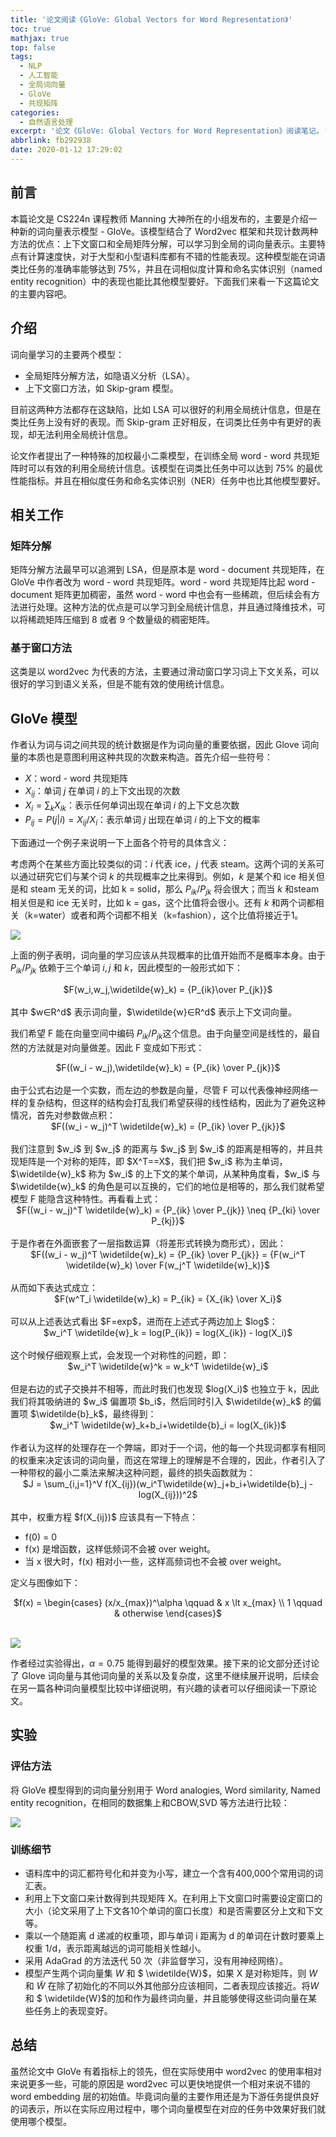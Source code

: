 ```yaml
---
title: '论文阅读《GloVe: Global Vectors for Word Representation》'
toc: true
mathjax: true
top: false
tags:
  - NLP
  - 人工智能
  - 全局词向量
  - GloVe
  - 共现矩阵
categories:
  - 自然语言处理
excerpt: '论文《GloVe: Global Vectors for Word Representation》阅读笔记。'
abbrlink: fb292938
date: 2020-01-12 17:29:02
---
```


## 前言

本篇论文是 CS224n 课程教师 Manning 大神所在的小组发布的，主要是介绍一种新的词向量表示模型 - GloVe。该模型结合了 Word2vec 框架和共现计数两种方法的优点：上下文窗口和全局矩阵分解，可以学习到全局的词向量表示。主要特点有计算速度快，对于大型和小型语料库都有不错的性能表现。这种模型能在词语类比任务的准确率能够达到 75%，并且在词相似度计算和命名实体识别（named entity recognition）中的表现也能比其他模型要好。下面我们来看一下这篇论文的主要内容吧。



## 介绍

词向量学习的主要两个模型：

* 全局矩阵分解方法，如隐语义分析（LSA）。
* 上下文窗口方法，如 Skip-gram 模型。

目前这两种方法都存在这缺陷，比如 LSA 可以很好的利用全局统计信息，但是在类比任务上没有好的表现。而 Skip-gram 正好相反，在词类比任务中有更好的表现，却无法利用全局统计信息。

论文作者提出了一种特殊的加权最小二乘模型，在训练全局 word - word 共现矩阵时可以有效的利用全局统计信息。该模型在词类比任务中可以达到 75% 的最优性能指标。并且在相似度任务和命名实体识别（NER）任务中也比其他模型要好。



## 相关工作

### 矩阵分解

矩阵分解方法最早可以追溯到 LSA，但是原本是 word - document 共现矩阵，在 GloVe 中作者改为 word - word 共现矩阵。word - word 共现矩阵比起 word - document 矩阵更加稠密，虽然 word - word 中也会有一些稀疏，但后续会有方法进行处理。这种方法的优点是可以学习到全局统计信息，并且通过降维技术，可以将稀疏矩阵压缩到 8 或者 9 个数量级的稠密矩阵。

### 基于窗口方法

这类是以 word2vec 为代表的方法，主要通过滑动窗口学习词上下文关系，可以很好的学习到语义关系，但是不能有效的使用统计信息。



## GloVe 模型

作者认为词与词之间共现的统计数据是作为词向量的重要依据，因此 Glove 词向量的本质也是意图利用这种共现的次数来构造。首先介绍一些符号：

* $X$：word - word 共现矩阵
* $X_{ij}$：单词 $j$ 在单词 $i$ 的上下文出现的次数
* $X_i=\sum_k X_{ik}$：表示任何单词出现在单词 $i$ 的上下文总次数
* $P_{ij}=P(j|i)=X_{ij}/X_i$：表示单词 $j$ 出现在单词 $i$ 的上下文的概率

下面通过一个例子来说明一下上面各个符号的具体含义：

考虑两个在某些方面比较类似的词：$i$ 代表 ice，$j$ 代表 steam。这两个词的关系可以通过研究它们与某个词 $k$ 的共现概率之比来得到。例如，$k$ 是某个和 ice 相关但是和 steam 无关的词，比如 k = solid，那么 $P_{ik}/P_{jk}$ 将会很大；而当 $k$ 和steam 相关但是和 ice 无关时，比如 k = gas，这个比值将会很小。还有 $k$ 和两个词都相关（k=water）或者和两个词都不相关（k=fashion），这个比值将接近于1。

![](https://cdn.jsdelivr.net/gh/hiyoung123/CDN/img/img_paper_glove_example_001.png)

上面的例子表明，词向量的学习应该从共现概率的比值开始而不是概率本身。由于 $P_{ik}/P_{jk}$ 依赖于三个单词 $i,j$ 和 $k$，因此模型的一般形式如下：

<center>$F(w_i,w_j,\widetilde{w}_k) = {P_{ik}\over P_{jk}}$</center></br>
其中 $w∈R^d$ 表示词向量，$\widetilde{w}∈R^d$ 表示上下文词向量。

我们希望 F 能在向量空间中编码 $P_{ik}/P_{jk}$这个信息。由于向量空间是线性的，最自然的方法就是对向量做差。因此 F 变成如下形式：

<center>$F((w_i - w_j),\widetilde{w}_k) = {P_{ik} \over P_{jk}}$</center></br>
由于公式右边是一个实数，而左边的参数是向量，尽管 F 可以代表像神经网络一样的复杂结构，但这样的结构会打乱我们希望获得的线性结构，因此为了避免这种情况，首先对参数做点积：

<center>$F((w_i - w_j)^T \widetilde{w}_k) = {P_{ik} \over P_{jk}}$</center></br>
我们注意到 $w_i$ 到 $w_j$ 的距离与 $w_j$ 到 $w_i$ 的距离是相等的，并且共现矩阵是一个对称的矩阵，即 $X^T==X$，我们把 $w_i$ 称为主单词，$\widetilde{w}_k$ 称为 $w_i$ 的上下文的某个单词，从某种角度看，$w_i$ 与 $\widetilde{w}_k$ 的角色是可以互换的，它们的地位是相等的，那么我们就希望模型 F 能隐含这种特性。再看看上式：

<center>$F((w_i - w_j)^T \widetilde{w}_k) = {P_{ik} \over P_{jk}} \neq {P_{ki} \over P_{kj}}$ </center></br>
于是作者在外面嵌套了一层指数运算（将差形式转换为商形式），因此：

<center>$F((w_i - w_j)^T \widetilde{w}_k) = {P_{ik} \over P_{jk}} = {F(w_i^T \widetilde{w}_k) \over F(w_j^T \widetilde{w}_k)}$ </center></br>
从而如下表达式成立：

<center>$F(w^T_i \widetilde{w}_k) = P_{ik} = {X_{ik} \over X_i}$</center></br>
可以从上述表达式看出 $F=exp$，进而在上述式子两边加上 $log$：

<center>$w_i^T \widetilde{w}_k = log(P_{ik}) = log(X_{ik}) - log(X_i)$</center></br>
这个时候仔细观察上式，会发现一个对称性的问题，即：

<center>$w_i^T \widetilde{w}^k = w_k^T \widetilde{w}_i$</center></br>
但是右边的式子交换并不相等，而此时我们也发现 $log(X_i)$ 也独立于 k，因此我们将其吸纳进的 $w_i$ 偏置项 $b_i$，然后同时引入 $\widetilde{w}_k$ 的偏置项 $\widetilde{b}_k$，最终得到：

<center>$w_i^T \widetilde{w}_k+b_i+\widetilde{b}_i = log(X_{ik})$</center></br>
作者认为这样的处理存在一个弊端，即对于一个词，他的每一个共现词都享有相同的权重来决定该词的词向量，而这在常理上的理解是不合理的，因此，作者引入了一种带权的最小二乘法来解决这种问题，最终的损失函数就为：

<center>$J = \sum_{i,j=1}^V f(X_{ij})(w_i^T\widetilde{w}_j+b_i+\widetilde{b}_j - log(X_{ij}))^2$</center></br>
其中，权重方程 $f(X_{ij})$ 应该具有一下特点：

* f(0) = 0
* f(x) 是增函数，这样低频词不会被 over weight。
* 当 x 很大时，f(x) 相对小一些，这样高频词也不会被 over weight。

定义与图像如下：

<center>$f(x) =
\begin{cases}
(x/x_{max})^\alpha \qquad & x \lt x_{max} \\
1 \qquad & otherwise
\end{cases}$</center></br>

![](https://cdn.jsdelivr.net/gh/hiyoung123/CDN/img/img_paper_glove_f_visa_001.png)

作者经过实验得出，$\alpha = 0.75$ 能得到最好的模型效果。接下来的论文部分还讨论了 Glove 词向量与其他词向量的关系以及复杂度，这里不继续展开说明，后续会在另一篇各种词向量模型比较中详细说明，有兴趣的读者可以仔细阅读一下原论文。



## 实验

### 评估方法

将 GloVe 模型得到的词向量分别用于 Word analogies, Word similarity, Named entity recognition，在相同的数据集上和CBOW,SVD 等方法进行比较：

![](https://cdn.jsdelivr.net/gh/hiyoung123/CDN/img/img_paper_glove_compare_001.png)

### 训练细节

* 语料库中的词汇都符号化和并变为小写，建立一个含有400,000个常用词的词汇表。
* 利用上下文窗口来计数得到共现矩阵 X。在利用上下文窗口时需要设定窗口的大小（论文采用了上下文各10个单词的窗口长度）和是否需要区分上文和下文等。
* 乘以一个随距离 d 递减的权重项，即与单词 i 距离为 d 的单词在计数时要乘上权重 1/d，表示距离越远的词可能相关性越小。
* 采用 AdaGrad 的方法迭代 50 次（非监督学习，没有用神经网络）。
* 模型产生两个词向量集 $W$ 和 $ \widetilde{W}$，如果 X 是对称矩阵，则 $W$ 和 $\widetilde{W}$ 在除了初始化的不同以外其他部分应该相同，二者表现应该接近。将$W$ 和 $ \widetilde{W}$的加和作为最终词向量，并且能够使得这些词向量在某些任务上的表现变好。 



## 总结

虽然论文中 GloVe 有着指标上的领先，但在实际使用中 word2vec 的使用率相对来说更多一些，可能的原因是 word2vec 可以更快地提供一个相对来说不错的 word embedding 层的初始值。毕竟词向量的主要作用还是为下游任务提供良好的词表示，所以在实际应用过程中，哪个词向量模型在对应的任务中效果好我们就使用哪个模型。